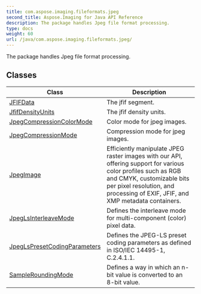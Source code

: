 ```yaml
---
title: com.aspose.imaging.fileformats.jpeg
second_title: Aspose.Imaging for Java API Reference
description: The package handles Jpeg file format processing.
type: docs
weight: 60
url: /java/com.aspose.imaging.fileformats.jpeg/
---
```


The package handles Jpeg file format processing.


## Classes

| Class | Description |
| --- | --- |
| [JFIFData](../com.aspose.imaging.fileformats.jpeg/jfifdata) | The jfif segment. |
| [JfifDensityUnits](../com.aspose.imaging.fileformats.jpeg/jfifdensityunits) | The jfif density units. |
| [JpegCompressionColorMode](../com.aspose.imaging.fileformats.jpeg/jpegcompressioncolormode) | Color mode for jpeg images. |
| [JpegCompressionMode](../com.aspose.imaging.fileformats.jpeg/jpegcompressionmode) | Compression mode for jpeg images. |
| [JpegImage](../com.aspose.imaging.fileformats.jpeg/jpegimage) | Efficiently manipulate JPEG raster images with our API, offering support for various color profiles such as RGB and CMYK, customizable bits per pixel resolution, and processing of EXIF, JFIF, and XMP metadata containers. |
| [JpegLsInterleaveMode](../com.aspose.imaging.fileformats.jpeg/jpeglsinterleavemode) | Defines the interleave mode for multi-component (color) pixel data. |
| [JpegLsPresetCodingParameters](../com.aspose.imaging.fileformats.jpeg/jpeglspresetcodingparameters) | Defines the JPEG-LS preset coding parameters as defined in ISO/IEC 14495-1, C.2.4.1.1. |
| [SampleRoundingMode](../com.aspose.imaging.fileformats.jpeg/sampleroundingmode) | Defines a way in which an n-bit value is converted to an 8-bit value. |
